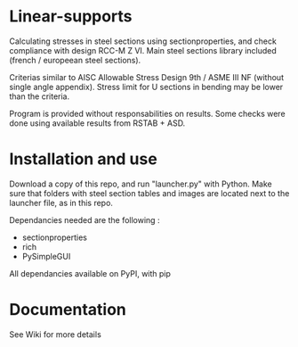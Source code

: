 # Linear-supports
Calculating stresses in steel sections using sectionproperties, and check compliance with design RCC-M Z VI.
Main steel sections library included (french / europeean steel sections).

Criterias similar to AISC Allowable Stress Design 9th / ASME III NF (without single angle appendix).
Stress limit for U sections in bending may be lower than the criteria.

Program is provided without responsabilities on results.
Some checks were done using available results from RSTAB + ASD.

# Installation and use 
Download a copy of this repo, and run "launcher.py" with Python.
Make sure that folders with steel section tables and images are located next to the launcher file, as in this repo.

Dependancies needed are the following :
- sectionproperties
- rich
- PySimpleGUI

All dependancies available on PyPI, with pip

# Documentation
See Wiki for more details
